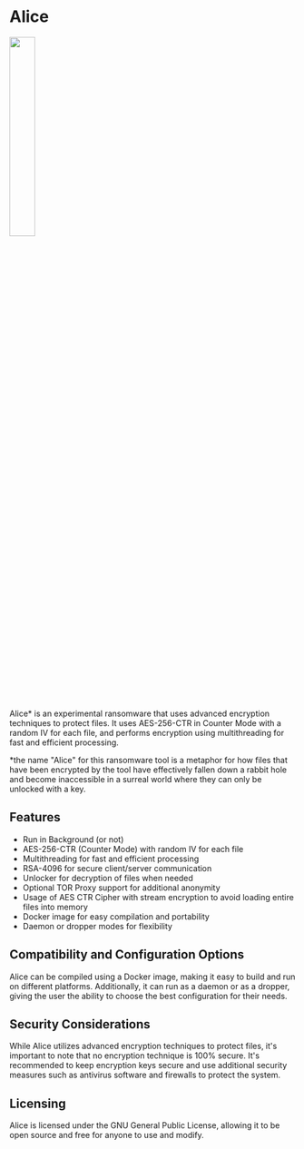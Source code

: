 <h1>Alice</h1>
<img src="https://user-images.githubusercontent.com/75210504/232134043-69b74b61-2f66-4cfd-920a-4372e0eeb7bc.png" width="30%">
<p>Alice* is an experimental ransomware that uses advanced encryption techniques to protect files. It uses AES-256-CTR in Counter Mode with a random IV for each file, and performs encryption using multithreading for fast and efficient processing.</p>
<p>*the name "Alice" for this ransomware tool is a metaphor for how files that have been encrypted by the tool have effectively fallen down a rabbit hole and become inaccessible in a surreal world where they can only be unlocked with a key.</p>
<h2>Features</h2>
<ul>
    <li>Run in Background (or not)</li>
    <li>AES-256-CTR (Counter Mode) with random IV for each file</li>
    <li>Multithreading for fast and efficient processing</li>
    <li>RSA-4096 for secure client/server communication</li>
    <li>Unlocker for decryption of files when needed</li>
    <li>Optional TOR Proxy support for additional anonymity</li>
    <li>Usage of AES CTR Cipher with stream encryption to avoid loading entire files into memory</li>
    <li>Docker image for easy compilation and portability</li>
    <li>Daemon or dropper modes for flexibility</li>
</ul>
<h2>Compatibility and Configuration Options</h2>
<p>Alice can be compiled using a Docker image, making it easy to build and run on different platforms. Additionally, it can run as a daemon or as a dropper, giving the user the ability to choose the best configuration for their needs.</p>
<h2>Security Considerations</h2>
<p>While Alice utilizes advanced encryption techniques to protect files, it's important to note that no encryption technique is 100% secure. It's recommended to keep encryption keys secure and use additional security measures such as antivirus software and firewalls to protect the system.</p>
<h2>Licensing</h2>
<p>Alice is licensed under the GNU General Public License, allowing it to be open source and free for anyone to use and modify.</p> 

